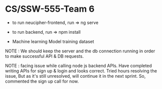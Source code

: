 # CS/SSW-555-Team 6


- to run neucipher-frontend, 
run => ng serve

- to run backend,
run => npm install

- Machine learning Model training dataset
  
NOTE : We should keep the server and the db connection running in order to make successful API & DB requests.

NOTE : facing issue while calling node js backend APIs. Have completed writing APIs for sign up & login and looks correct. Tried hours resolving the issue, But as it's still unresolved, will continue it in the next sprint. So, commented the sign up call for now.
